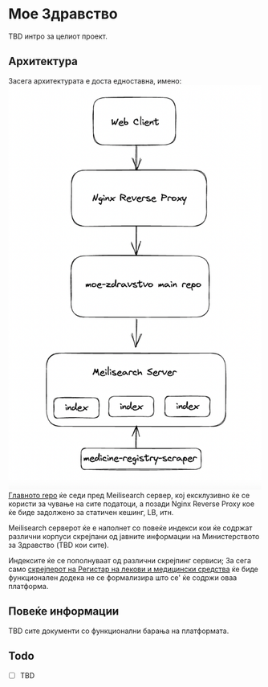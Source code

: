 # Мое Здравство
TBD интро за целиот проект.

## Архитектура
Засега архитектурата е доста едноставна, имено:
![architecture_v2.png](./profile/architecture_v2.png)
[Главното repo](https://github.com/moe-zdravstvo/moe-zdravstvo-main) ќе седи пред Meilisearch сервер, кој ексклузивно ќе се користи за чување на сите податоци, а позади Nginx Reverse Proxy кое ќе биде задолжено за статичен кешинг, LB, итн.


Meilisearch серверот ќе е наполнет со повеќе индекси кои ќе содржат различни корпуси скрејпани од јавните информации на Министерството за Здравство (TBD кои сите). 

Индексите ќе се пополнуваат од различни скрејпинг сервиси; За сега само [скрејперот на Регистар на лекови и медицински средства](https://github.com/moe-zdravstvo/medicine-registry-scraper) ќе биде функционален додека не се формализира што се' ќе содржи оваа платформа.

## Повеќе информации
TBD сите документи со функционални барања на платформата.

## Todo
- [ ] TBD
